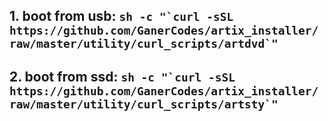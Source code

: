 ## 1. boot from usb: ``sh -c "`curl -sSL https://github.com/GanerCodes/artix_installer/raw/master/utility/curl_scripts/artdvd`"``
## 2. boot from ssd: ``sh -c "`curl -sSL https://github.com/GanerCodes/artix_installer/raw/master/utility/curl_scripts/artsty`"``